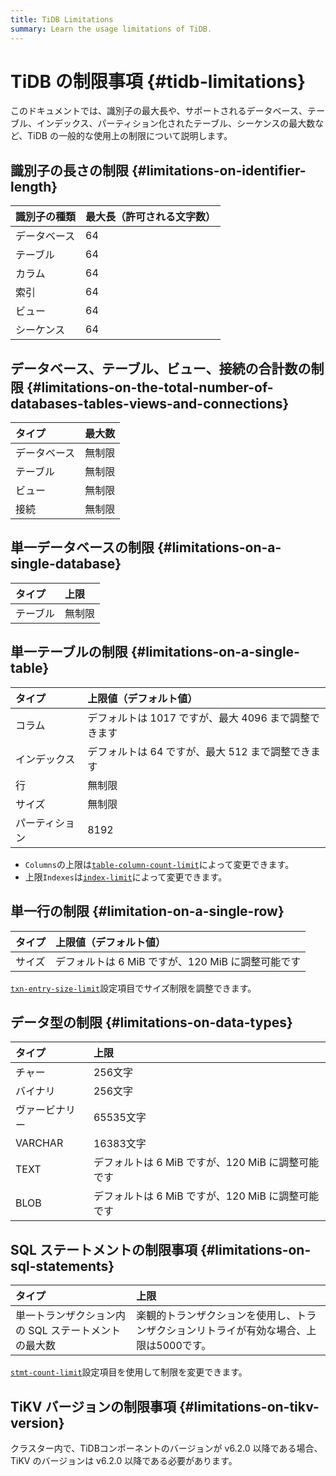 ```yaml
---
title: TiDB Limitations
summary: Learn the usage limitations of TiDB.
---
```


# TiDB の制限事項 {#tidb-limitations}

このドキュメントでは、識別子の最大長や、サポートされるデータベース、テーブル、インデックス、パーティション化されたテーブル、シーケンスの最大数など、TiDB の一般的な使用上の制限について説明します。

## 識別子の長さの制限 {#limitations-on-identifier-length}

| 識別子の種類 | 最大長（許可される文字数） |
| :----- | :------------ |
| データベース | 64            |
| テーブル   | 64            |
| カラム    | 64            |
| 索引     | 64            |
| ビュー    | 64            |
| シーケンス  | 64            |

## データベース、テーブル、ビュー、接続の合計数の制限 {#limitations-on-the-total-number-of-databases-tables-views-and-connections}

| タイプ    | 最大数 |
| :----- | :-- |
| データベース | 無制限 |
| テーブル   | 無制限 |
| ビュー    | 無制限 |
| 接続     | 無制限 |

## 単一データベースの制限 {#limitations-on-a-single-database}

| タイプ  | 上限  |
| :--- | :-- |
| テーブル | 無制限 |

## 単一テーブルの制限 {#limitations-on-a-single-table}

| タイプ     | 上限値（デフォルト値）                      |
| :------ | :------------------------------- |
| コラム     | デフォルトは 1017 ですが、最大 4096 まで調整できます |
| インデックス  | デフォルトは 64 ですが、最大 512 まで調整できます    |
| 行       | 無制限                              |
| サイズ     | 無制限                              |
| パーティション | 8192                             |

<CustomContent platform="tidb">

-   `Columns`の上限は[`table-column-count-limit`](/tidb-configuration-file.md#table-column-count-limit-new-in-v50)によって変更できます。
-   上限`Indexes`は[`index-limit`](/tidb-configuration-file.md#index-limit-new-in-v50)によって変更できます。

</CustomContent>

## 単一行の制限 {#limitation-on-a-single-row}

| タイプ | 上限値（デフォルト値）                      |
| :-- | :------------------------------- |
| サイズ | デフォルトは 6 MiB ですが、120 MiB に調整可能です |

<CustomContent platform="tidb">

[`txn-entry-size-limit`](/tidb-configuration-file.md#txn-entry-size-limit-new-in-v50)設定項目でサイズ制限を調整できます。

</CustomContent>

## データ型の制限 {#limitations-on-data-types}

| タイプ     | 上限                               |
| :------ | :------------------------------- |
| チャー     | 256文字                            |
| バイナリ    | 256文字                            |
| ヴァービナリー | 65535文字                          |
| VARCHAR | 16383文字                          |
| TEXT    | デフォルトは 6 MiB ですが、120 MiB に調整可能です |
| BLOB    | デフォルトは 6 MiB ですが、120 MiB に調整可能です |

## SQL ステートメントの制限事項 {#limitations-on-sql-statements}

| タイプ                          | 上限                                            |
| :--------------------------- | :-------------------------------------------- |
| 単一トランザクション内の SQL ステートメントの最大数 | 楽観的トランザクションを使用し、トランザクションリトライが有効な場合、上限は5000です。 |

<CustomContent platform="tidb">

[`stmt-count-limit`](/tidb-configuration-file.md#stmt-count-limit)設定項目を使用して制限を変更できます。

</CustomContent>

## TiKV バージョンの制限事項 {#limitations-on-tikv-version}

クラスター内で、TiDBコンポーネントのバージョンが v6.2.0 以降である場合、TiKV のバージョンは v6.2.0 以降である必要があります。
